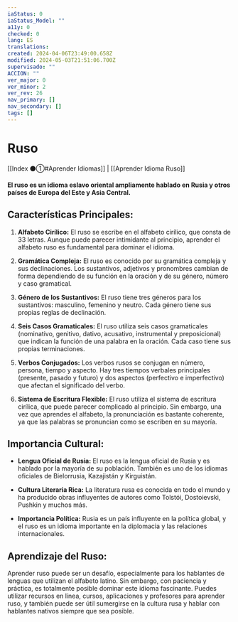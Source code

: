 ```yaml
---
iaStatus: 0
iaStatus_Model: ""
a11y: 0
checked: 0
lang: ES
translations: 
created: 2024-04-06T23:49:00.658Z
modified: 2024-05-03T21:51:06.700Z
supervisado: ""
ACCION: ""
ver_major: 0
ver_minor: 2
ver_rev: 26
nav_primary: []
nav_secondary: []
tags: []
---
```

# Ruso

[[Index ⚫①#Aprender Idiomas]] | [[Aprender Idioma Ruso]]

**El ruso es un idioma eslavo oriental ampliamente hablado en Rusia y otros países de Europa del Este y Asia Central.**

## Características Principales:

1. **Alfabeto Cirílico:** El ruso se escribe en el alfabeto cirílico, que consta de 33 letras. Aunque puede parecer intimidante al principio, aprender el alfabeto ruso es fundamental para dominar el idioma.
    
2. **Gramática Compleja:** El ruso es conocido por su gramática compleja y sus declinaciones. Los sustantivos, adjetivos y pronombres cambian de forma dependiendo de su función en la oración y de su género, número y caso gramatical.
    
3. **Género de los Sustantivos:** El ruso tiene tres géneros para los sustantivos: masculino, femenino y neutro. Cada género tiene sus propias reglas de declinación.
    
4. **Seis Casos Gramaticales:** El ruso utiliza seis casos gramaticales (nominativo, genitivo, dativo, acusativo, instrumental y preposicional) que indican la función de una palabra en la oración. Cada caso tiene sus propias terminaciones.
    
5. **Verbos Conjugados:** Los verbos rusos se conjugan en número, persona, tiempo y aspecto. Hay tres tiempos verbales principales (presente, pasado y futuro) y dos aspectos (perfectivo e imperfectivo) que afectan el significado del verbo.
    
6. **Sistema de Escritura Flexible:** El ruso utiliza el sistema de escritura cirílica, que puede parecer complicado al principio. Sin embargo, una vez que aprendes el alfabeto, la pronunciación es bastante coherente, ya que las palabras se pronuncian como se escriben en su mayoría.
    

## Importancia Cultural:

- **Lengua Oficial de Rusia:** El ruso es la lengua oficial de Rusia y es hablado por la mayoría de su población. También es uno de los idiomas oficiales de Bielorrusia, Kazajistán y Kirguistán.
    
- **Cultura Literaria Rica:** La literatura rusa es conocida en todo el mundo y ha producido obras influyentes de autores como Tolstói, Dostoievski, Pushkin y muchos más.
    
- **Importancia Política:** Rusia es un país influyente en la política global, y el ruso es un idioma importante en la diplomacia y las relaciones internacionales.
    

## Aprendizaje del Ruso:

Aprender ruso puede ser un desafío, especialmente para los hablantes de lenguas que utilizan el alfabeto latino. Sin embargo, con paciencia y práctica, es totalmente posible dominar este idioma fascinante. Puedes utilizar recursos en línea, cursos, aplicaciones y profesores para aprender ruso, y también puede ser útil sumergirse en la cultura rusa y hablar con hablantes nativos siempre que sea posible.